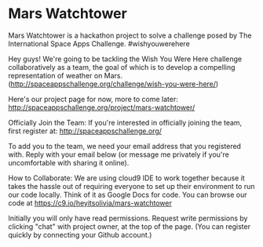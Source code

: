 Mars Watchtower
===============

Mars Watchtower is a hackathon project to solve a challenge posed by The International Space Apps Challenge. #wishyouwerehere

Hey guys! We're going to be tackling the Wish You Were Here challenge collaboratively as a team, the goal of which is to develop a compelling representation of weather on Mars. (http://spaceappschallenge.org/challenge/wish-you-were-here/)

Here's our project page for now, more to come later: http://spaceappschallenge.org/project/mars-watchtower/

Officially Join the Team:
If you're interested in officially joining the team, first register at: http://spaceappschallenge.org/

To add you to the team, we need your email address that you registered with. Reply with your email below (or message me privately if you're uncomfortable with sharing it online).

How to Collaborate:
We are using cloud9 IDE to work together because it takes the hassle out of requiring everyone to set up their environment to run our code locally. Think of it as Google Docs for code. You can browse our code at https://c9.io/heyitsolivia/mars-watchtower

Initially you will only have read permissions. Request write permissions by clicking "chat" with project owner, at the top of the page. (You can register quickly by connecting your Github account.)

